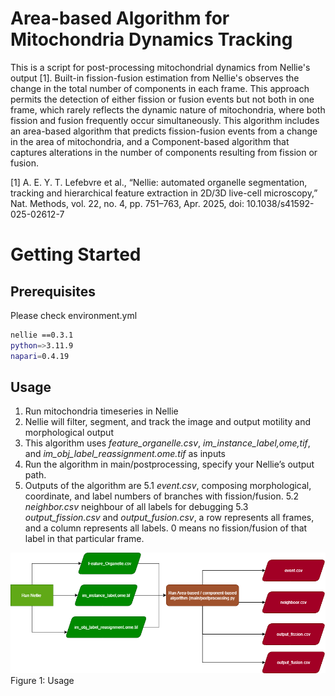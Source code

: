 # Area-based Algorithm for Mitochondria Dynamics Tracking

This is a script for post-processing mitochondrial dynamics from Nellie's output [1]. Built-in fission-fusion estimation from Nellie's observes the change in the total number of components in each frame. This approach permits the detection of either fission or fusion events but not both in one frame, which rarely reflects the dynamic nature of mitochondria, where both fission and fusion frequently occur simultaneously. This algorithm includes an area-based algorithm that predicts fission-fusion events from a change in the area of mitochondria, and a Component-based algorithm that captures alterations in the number of components resulting from fission or fusion.

[1] A. E. Y. T. Lefebvre et al., “Nellie: automated organelle segmentation, tracking and hierarchical feature extraction in 2D/3D live-cell microscopy,” Nat. Methods, vol. 22, no. 4, pp. 751–763, Apr. 2025, doi: 10.1038/s41592-025-02612-7

# Getting Started

## Prerequisites
Please check environment.yml
  ```sh
  nellie ==0.3.1
  python=>3.11.9
  napari=0.4.19
  ```
## Usage
1. Run mitochondria timeseries in Nellie
2. Nellie will filter, segment, and track the image and output motility and morphological output
3. This algorithm uses *feature_organelle.csv*, *im_instance_label,ome,tif*, and *im_obj_label_reassignment.ome.tif* as inputs
4. Run the algorithm in main/postprocessing, specify your Nellie’s output path.
5. Outputs of the algorithm are
5.1 *event.csv*, composing morphological, coordinate, and label numbers of branches with fission/fusion. 
5.2 *neighbor.csv* neighbour of all labels for debugging
5.3 *output_fission.csv* and *output_fusion.csv*, a row represents all frames, and a column represents all labels. 0 means no fission/fusion of that label in that particular frame. 

![alt text](usage/algorithm,_flowchart.png) Figure 1: Usage
